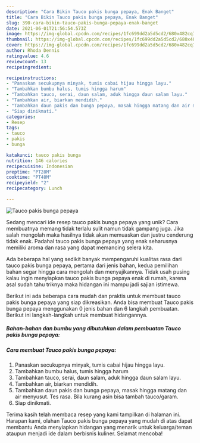 ```yaml
---
description: "Cara Bikin Tauco pakis bunga pepaya, Enak Banget"
title: "Cara Bikin Tauco pakis bunga pepaya, Enak Banget"
slug: 390-cara-bikin-tauco-pakis-bunga-pepaya-enak-banget
date: 2021-06-01T21:56:54.573Z
image: https://img-global.cpcdn.com/recipes/1fc699dd2a5d5cd2/680x482cq70/tauco-pakis-bunga-pepaya-foto-resep-utama.jpg
thumbnail: https://img-global.cpcdn.com/recipes/1fc699dd2a5d5cd2/680x482cq70/tauco-pakis-bunga-pepaya-foto-resep-utama.jpg
cover: https://img-global.cpcdn.com/recipes/1fc699dd2a5d5cd2/680x482cq70/tauco-pakis-bunga-pepaya-foto-resep-utama.jpg
author: Rhoda Dennis
ratingvalue: 4.6
reviewcount: 13
recipeingredient:

recipeinstructions:
- "Panaskan secukupnya minyak, tumis cabai hijau hingga layu."
- "Tambahkan bumbu halus, tumis hingga harum"
- "Tambahkan tauco, serai, daun salam, aduk hingga daun salam layu."
- "Tambahkan air, biarkan mendidih."
- "Tambahkan daun pakis dan bunga pepaya, masak hingga matang dan air menyusut. Tes rasa. Bila kurang asin bisa tambah tauco/garam."
- "Siap dinikmati."
categories:
- Resep
tags:
- tauco
- pakis
- bunga

katakunci: tauco pakis bunga 
nutrition: 146 calories
recipecuisine: Indonesian
preptime: "PT28M"
cooktime: "PT48M"
recipeyield: "2"
recipecategory: Lunch

---
```



![Tauco pakis bunga pepaya](https://img-global.cpcdn.com/recipes/1fc699dd2a5d5cd2/680x482cq70/tauco-pakis-bunga-pepaya-foto-resep-utama.jpg)

Sedang mencari ide resep tauco pakis bunga pepaya yang unik? Cara membuatnya memang tidak terlalu sulit namun tidak gampang juga. Jika salah mengolah maka hasilnya tidak akan memuaskan dan justru cenderung tidak enak. Padahal tauco pakis bunga pepaya yang enak seharusnya memiliki aroma dan rasa yang dapat memancing selera kita.



Ada beberapa hal yang sedikit banyak mempengaruhi kualitas rasa dari tauco pakis bunga pepaya, pertama dari jenis bahan, kedua pemilihan bahan segar hingga cara mengolah dan menyajikannya. Tidak usah pusing kalau ingin menyiapkan tauco pakis bunga pepaya enak di rumah, karena asal sudah tahu triknya maka hidangan ini mampu jadi sajian istimewa.


Berikut ini ada beberapa cara mudah dan praktis untuk membuat tauco pakis bunga pepaya yang siap dikreasikan. Anda bisa membuat Tauco pakis bunga pepaya menggunakan 0 jenis bahan dan 6 langkah pembuatan. Berikut ini langkah-langkah untuk membuat hidangannya.

<!--inarticleads1-->

##### Bahan-bahan dan bumbu yang dibutuhkan dalam pembuatan Tauco pakis bunga pepaya:





<!--inarticleads2-->

##### Cara membuat Tauco pakis bunga pepaya:

1. Panaskan secukupnya minyak, tumis cabai hijau hingga layu.
1. Tambahkan bumbu halus, tumis hingga harum
1. Tambahkan tauco, serai, daun salam, aduk hingga daun salam layu.
1. Tambahkan air, biarkan mendidih.
1. Tambahkan daun pakis dan bunga pepaya, masak hingga matang dan air menyusut. Tes rasa. Bila kurang asin bisa tambah tauco/garam.
1. Siap dinikmati.




Terima kasih telah membaca resep yang kami tampilkan di halaman ini. Harapan kami, olahan Tauco pakis bunga pepaya yang mudah di atas dapat membantu Anda menyiapkan hidangan yang menarik untuk keluarga/teman ataupun menjadi ide dalam berbisnis kuliner. Selamat mencoba!
